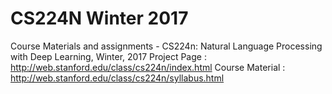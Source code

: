 # CS224N Winter 2017

Course Materials and assignments - CS224n: Natural Language Processing with Deep Learning, Winter, 2017 
Project Page : http://web.stanford.edu/class/cs224n/index.html
Course Material  : http://web.stanford.edu/class/cs224n/syllabus.html
